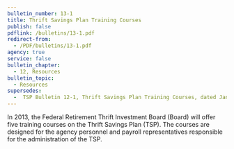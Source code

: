 ```yaml
---
bulletin_number: 13-1
title: Thrift Savings Plan Training Courses
publish: false
pdflink: /bulletins/13-1.pdf
redirect-from:
  - /PDF/bulletins/13-1.pdf
agency: true
service: false
bulletin_chapter:
  - 12, Resources
bulletin_topic:
  - Resources
supersedes:
  -  TSP Bulletin 12-1, Thrift Savings Plan Training Courses, dated January 10, 2012.
---
```


In 2013, the Federal Retirement Thrift Investment Board (Board) will offer five training courses on the Thrift Savings Plan (TSP). The courses are designed for the agency personnel and payroll representatives responsible for the administration of the TSP.
